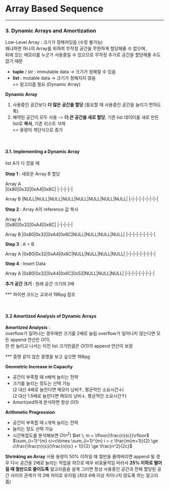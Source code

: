 # Array Based Sequence

- - -

### 3. Dynamic Arrays and Amortization

Low-Level Array : 크기가 정해져있음 (수정 불가능)   
왜냐하면 하나의 Array를 위하여 무작정 공간을 무한하게 할당해줄 수 없으며,   
뒤에 있는 메모리를 누군가 사용중일 수 있으므로 무작정 추가로 공간을 할당해줄 수도 없기 때문 

* **tuple** / str : immutable data -> 크기가 정해질 수 있음    
* **list** : mutable data -> 크기가 정해지지 않음   
  => 알고리즘 필요 (Dynamic Array)  

**Dynamic Array**
1. 사용중인 공간보다 **더 많은 공간을 할당** (필요할 때 사용중인 공간을 늘리기 편하도록)  
2. 예약된 공간이 모두 사용 -> **더 큰 공간을 새로 할당**, 기존 list 데이터를 새로 만든 list로 **복사**, 기존 리스트 삭제      
=> 용량이 계단식으로 증가   

<br>

#### 3.1. Implementing a Dynamic Array
list A가 다 찼을 때 
     
**Step 1** : 새로운 Array B 할당  
     
Array A  
|0x80|0x32|0xA4|0x6C|
|-|-|-|-|
     
Array B
|NULL|NULL|NULL|NULL|NULL|NULL|NULL|NULL|
|-|-|-|-|-|-|-|-|
     
     
**Step 2** : Array A의 reference 값 복사    
     
Array A  
|0x80|0x32|0xA4|0x6C|
|-|-|-|-|
     
Array B
|0x80|0x32|0xA4|0x6C|NULL|NULL|NULL|NULL|
|-|-|-|-|-|-|-|-|
    
    
**Step 3** : A = B  
     
Array A
|0x80|0x32|0xA4|0x6C|NULL|NULL|NULL|NULL|
|-|-|-|-|-|-|-|-|
     

**Step 4** : Insert Data
     
Array A
|0x80|0x32|0xA4|0x6C|0x52|NULL|NULL|NULL|
|-|-|-|-|-|-|-|-|
     
**추가 공간 크기** : 원래 공간 크기의 2배

*** 파이썬 코드는 교과서 196pg 참조 
     
<br>
     
#### 3.2 Amortized Analysis of Dynamic Arrays
**Amortized Analysis** :  
overflow가 일어나는 경우에만 크기를 2배로 늘림 
overflow가 일어나지 않는다면 모든 append 연산은 $O(1)$,  
한 번 늘리고 나서는 이전 list 크기만큼은 $O(1)$의 append 연산이 보장  

*** 증명 같지 않은 증명을 보고 싶으면 198pg 

**Geometric Increase in Capacity**  
* 공간이 부족할 때 n배씩 늘리는 전략  
* 크기를 늘리는 정도는 선택 가능    
(2 대신 4배로 늘린다면 메모리 낭비↑, 평균적인 소요시간↓)  
(2 대신 1.5배로 늘린다면 메모리 낭비↓, 평균적인 소요시간↑)  
* Amortized하게 분석하면 항상 $O(1)$  

**Arithmetic Progression**
* 공간이 부족할 때 c개씩 늘리는 전략
* 늘리는 정도 선택 가능
* 시간복잡도를 분석해보면 $\Omega(n^2)$
$let \; m = \lfloor{\frac{n}{c}}\rfloor$  
$\sum_{i=1}^{m} ci=c\times \sum_{i=1}^{m} i = c \frac{m(m+1)}{2} \ge c\frac{\frac{n}{c}(\frac{n}{c} + 1)}{2} \ge \frac{n^2}{2c}$  

**Shrinking an Array**
사용 용량이 50% 이하일 때 절반을 줄여버리면 append 될 경우 다시 공간을 2배로 늘리는 작업을 하므로 매우 비효율적임 
따라서 **25% 이하로 떨어질 때 절반으로 줄이도록** 알고리즘을 설계 
그러면 항상 사용중인 공간과 전체 할당된 공간 사이의 관계가 약 2배 차이로 유지됨 
(최대 4배 이상 차이나지 않도록 하는 알고리즘) 
